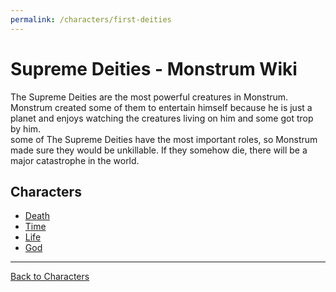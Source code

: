 ```yaml
---
permalink: /characters/first-deities
---
```

# Supreme Deities - Monstrum Wiki

The Supreme Deities are the most powerful creatures in Monstrum. Monstrum created some of them to entertain himself because he is just a planet and enjoys watching the creatures living on him and some got trop by him.   
some of The Supreme Deities have the most important roles, so Monstrum made sure they would be unkillable. If they somehow die, there will be a major catastrophe in the world.

## Characters
- [Death](first-deities/death.md)
- [Time](Time.md)
- [Life](Life.md)
- [God](God.md)

---

[Back to Characters](characters.md)
